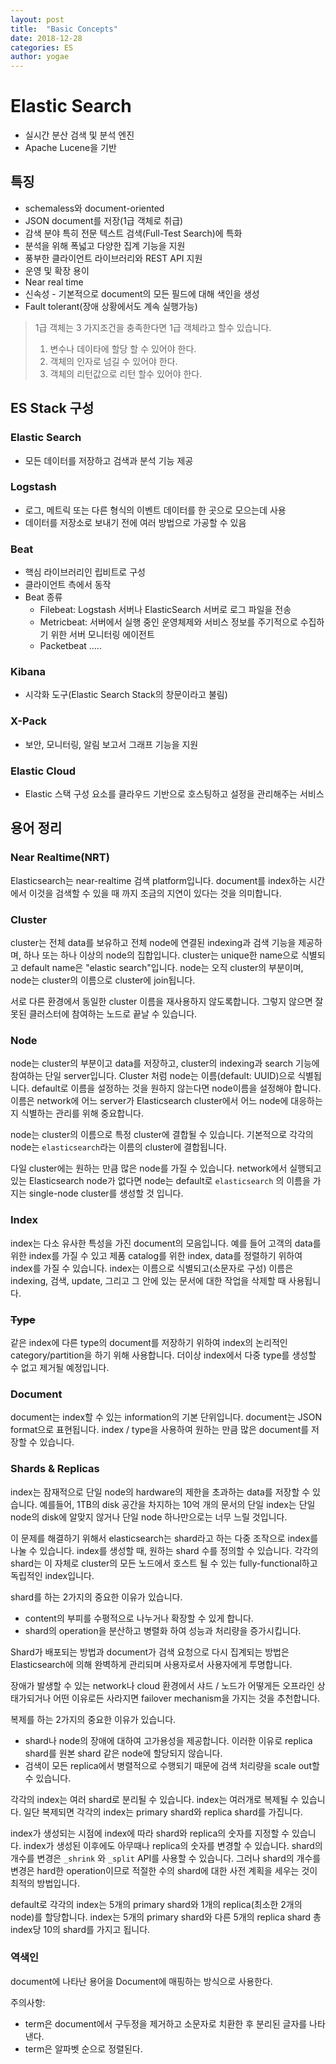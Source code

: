 ```yaml
---
layout: post
title:  "Basic Concepts"
date: 2018-12-28
categories: ES
author: yogae
---
```


# Elastic Search

- 실시간 분산 검색 및 분석 엔진
- Apache Lucene을 기반

## 특징

- schemaless와 document-oriented
- JSON document를 저장(1급 객체로 취급)
- 감색 분야 특히 전문 텍스트 검색(Full-Test Search)에 특화
- 분석을 위해 폭넓고 다양한 집계 기능을 지원
- 풍부한 클라이언트 라이브러리와 REST API 지원
- 운영 및 확장 용이
- Near real time
- 신속성 - 기본적으로 document의 모든 필드에 대해 색인을 생성
- Fault tolerant(장애 상황에서도 계속 실행가능)

> 1급 객체는 3 가지조건을 충족한다면 1급 객체라고 할수 있습니다.
> 1. 변수나 데이타에 할당 할 수 있어야 한다.
> 2. 객체의 인자로 넘길 수 있어야 한다.
> 3. 객체의 리턴값으로 리턴 할수 있어야 한다.

## ES Stack 구성

### Elastic Search

- 모든 데이터를 저장하고 검색과 분석 기능 제공

### Logstash

- 로그, 메트릭 또는 다른 형식의 이벤트 데이터를 한 곳으로 모으는데 사용
- 데이터를 저장소로 보내기 전에 여러 방법으로 가공할 수 있음

### Beat

- 핵심 라이브러리인 립비트로 구성
- 클라이언트 측에서 동작
- Beat 종류
    - Filebeat: Logstash 서버나 ElasticSearch 서버로 로그 파일을 전송
    - Metricbeat: 서버에서 실행 중인 운영체제와 서비스 정보를 주기적으로 수집하기 위한 서버 모니터링 에이전트
    - Packetbeat .....
### Kibana

- 시각화 도구(Elastic Search Stack의 창문이라고 불림)

### X-Pack

- 보안, 모니터링, 알림 보고서 그래프 기능을 지원

### Elastic Cloud

- Elastic 스택 구성 요소를 클라우드 기반으로 호스팅하고 설정을 관리해주는 서비스

## 용어 정리

### Near Realtime(NRT)

Elasticsearch는 near-realtime 검색 platform입니다. document를 index하는 시간에서 이것을 검색할 수 있을 때 까지 조금의 지연이 있다는 것을 의미합니다. 

### Cluster

cluster는 전체 data를 보유하고 전체 node에 연결된 indexing과 검색 기능을 제공하며, 하나 또는 하나 이상의 node의 집합입니다. cluster는 unique한 name으로 식별되고 default name은 "elastic search"입니다. node는 오직 cluster의 부분이며, node는 cluster의 이름으로 cluster에 join됩니다.

서로 다른 환경에서 동일한 cluster 이름을 재사용하지 않도록합니다. 그렇지 않으면 잘못된 클러스터에 참여하는 노드로 끝날 수 있습니다.

### Node

node는 cluster의 부분이고 data를 저장하고, cluster의 indexing과 search 기능에 참여하는 단일 server입니다. Cluster 처럼 node는 이름(default: UUID)으로 식별됩니다. default로 이름을 설정하는 것을 원하지 않는다면 node이름을 설정해야 합니다. 이름은 network에 어느 server가 Elasticsearch cluster에서 어느 node에 대응하는지 식별하는 관리를 위해 중요합니다. 

node는 cluster의 이름으로 특정 cluster에 결합될 수 있습니다. 기본적으로 각각의 node는 `elasticsearch`라는 이름의 cluster에 결합됩니다.

다일 cluster에는 원하는 만큼 많은 node를 가질 수 있습니다. network에서 실행되고 있는 Elasticsearch node가 없다면 node는 default로 `elasticsearch` 의 이름을 가지는 single-node cluster를 생성할 것 입니다.

### Index

index는 다소 유사한 특성을 가진 document의 모음입니다. 예를 들어 고객의 data를 위한 index를 가질 수 있고 제품 catalog를 위한 index, data를 정렬하기 위하여 index를 가질 수 있습니다. index는 이름으로 식별되고(소문자로 구성) 이름은 indexing, 검색, update, 그리고 그 안에 있는 문서에 대한 작업을 삭제할 때 사용됩니다.

### ~~Type~~

같은 index에 다른 type의 document를 저장하기 위하여 index의 논리적인 category/partition을 하기 위해 사용합니다. 더이상 index에서 다중 type를 생성할 수 없고 제거될 예정입니다.

### Document

document는 index할 수 있는 information의 기본 단위입니다. document는 JSON format으로 표현됩니다. index / type을 사용하여 원하는 만큼 많은 document를 저장할 수 있습니다. 

### Shards & Replicas

index는 잠재적으로 단일 node의 hardware의 제한을 초과하는 data를 저장할 수 있습니다. 예를들어, 1TB의 disk 공간을 차지하는 10억 개의 문서의 단일 index는 단일 node의 disk에 알맞지 않거나 단일 node 하나만으로는 너무 느릴 것입니다.

이 문제를 해결하기 위해서 elasticsearch는 shard라고 하는 다중 조작으로 index를 나눌 수 있습니다. index를 생성할 때, 원하는 shard 수를 정의할 수 있습니다. 각각의 shard는 이 자체로 cluster의 모든 노드에서 호스트 될 수 있는 fully-functional하고 독립적인 index입니다.

shard를 하는 2가지의 중요한 이유가 있습니다.

- content의 부피를 수평적으로 나누거나 확장할 수 있게 합니다.
- shard의 operation을 분산하고 병렬화 하여 성능과 처리량을 증가시킵니다.

Shard가 배포되는 방법과 document가 검색 요청으로 다시 집계되는 방법은 Elasticsearch에 의해 완벽하게 관리되며 사용자로서 사용자에게 투명합니다.

장애가 발생할 수 있는 network나 cloud 환경에서 샤드 / 노드가 어떻게든 오프라인 상태가되거나 어떤 이유로든 사라지면 failover mechanism을 가지는 것을 추천합니다.

복제를 하는 2가지의 중요한 이유가 있습니다.

- shard나 node의 장애에 대하여 고가용성을 제공합니다. 이러한 이유로 replica shard를 원본 shard 같은 node에 할당되지 않습니다.
- 검색이 모든 replica에서 병렬적으로 수행되기 때문에 검색 처리량을 scale out할 수 있습니다.

각각의 index는 여러 shard로 분리될 수 있습니다. index는 여러개로 복제될 수 있습니다. 일단 복제되면 각각의 index는 primary shard와 replica shard를 가집니다.

index가 생성되는 시점에 index에 따라 shard와 replica의 숫자를 지정할 수 있습니다. index가 생성된 이후에도 아무때나 replica의 숫자를 변경할 수 있습니다. shard의 개수를 변경은 `_shrink` 와 `_split` API를 사용할 수 있습니다. 그러나 shard의 개수를 변경은 hard한 operation이므로 적절한 수의 shard에 대한 사전 계획을 세우는 것이 최적의 방법입니다.

default로 각각의 index는 5개의 primary shard와 1개의 replica(최소한 2개의 node)를 할당합니다. index는 5개의 primary shard와 다른 5개의 replica shard 총 index당 10의 shard를 가지고 됩니다.

### 역색인

document에 나타난 용어을 Document에 매핑하는 방식으로 사용한다.

주의사항:

- term은 document에서 구두정을 제거하고 소문자로 치환한 후 분리된 글자를 나타낸다.
- term은 알파벳 순으로 정렬된다.